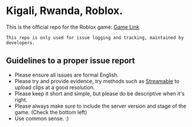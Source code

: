 # Kigali, Rwanda, Roblox.
This is the official repo for the Roblox game:
  [Game Link](https://www.roblox.com/games/8497773869/RW-Kigali-Rwanda)
  
  
```
This repo is only used for issue logging and tracking, maintained by developers.
```

## Guidelines to a proper issue report
- Please ensure all issues are formal English.
- Please try and provide evidence, try methods such as [Streamable](https://streamable.com/) to upload clips at a good resolution.
- Please keep it short and simple, but please do be descriptive when it's right.
- Please always make sure to include the server version and stage of the game. (Check the bottom left)
- Use common sense. :)
